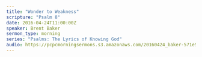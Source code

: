 ```yaml
---
title: "Wonder to Weakness"
scripture: "Psalm 8"
date: 2016-04-24T11:00:00Z
speaker: Brent Baker
sermon_type: morning
series: "Psalms: The Lyrics of Knowing God"
audio: https://pcpcmorningsermons.s3.amazonaws.com/20160424_baker-571e582c37ad4.mp3 
---
```



